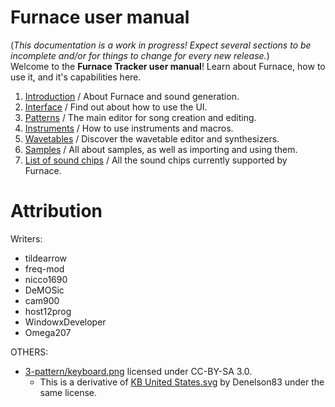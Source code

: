 # Furnace user manual

(_This documentation is a work in progress! Expect several sections to be incomplete and/or for things to change for every new release._)
<br />Welcome to the **Furnace Tracker user manual**! Learn about Furnace, how to use it, and it's capabilities here.

1. [Introduction](1-intro/README.md) / About Furnace and sound generation.
2. [Interface](2-interface/README.md) / Find out about how to use the UI.
3. [Patterns](3-pattern/README.md) / The main editor for song creation and editing.
4. [Instruments](4-instrument/README.md) / How to use instruments and macros.
5. [Wavetables](5-wave/README.md) / Discover the wavetable editor and synthesizers.
6. [Samples](6-sample/README.md) / All about samples, as well as importing and using them.
7. [List of sound chips](7-systems/README.md) / All the sound chips currently supported by Furnace.

# Attribution

Writers:

- tildearrow
- freq-mod
- nicco1690
- DeMOSic
- cam900
- host12prog
- WindowxDeveloper
- Omega207

OTHERS:

- [3-pattern/keyboard.png](3-pattern/keyboard.png) licensed under CC-BY-SA 3.0.
  - This is a derivative of [KB United States.svg](https://en.wikipedia.org/wiki/File:KB_United_States.svg) by Denelson83 under the same license.
